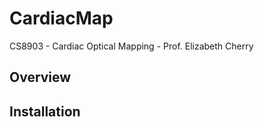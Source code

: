 # CardiacMap
CS8903 - Cardiac Optical Mapping - Prof. Elizabeth Cherry

## Overview

## Installation

## 